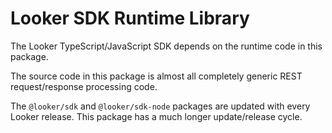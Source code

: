 # Looker SDK Runtime Library

The Looker TypeScript/JavaScript SDK depends on the runtime code in this package.

The source code in this package is almost all completely generic REST request/response processing code.

The `@looker/sdk` and `@looker/sdk-node` packages are updated with every Looker release. This package has a much longer update/release cycle.
